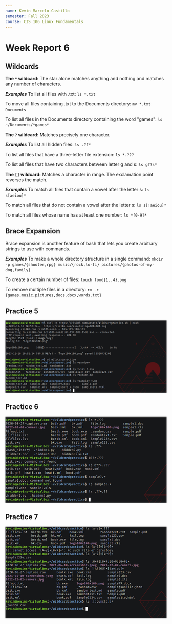 ```yaml
---
name: Kevin Marcelo-Castillo
semester: Fall 2023
course: CIS 106 Linux Fundamentals
---
```


# Week Report 6

## Wildcards
**The `*` wildcard:** The star alone matches anything and nothing and matches any number of characters. 

***Examples*** 
To list all files with .txt: `ls *.txt`

To move all files containing .txt to the Documents directory: `mv *.txt 
Documents`

To list all files in the Documents directory containing the word "games": `ls ~/Documents/*games*`

**The `?` wildcard:** Matches precisely one character.

***Examples***
To list all hidden files: `ls .??*`

To list all files that have a three-letter file extension: `ls *.???`

To list all files that have two characters between letter g and s: `ls g??s* `

**The `[]` wildcard:** Matches a character in range. The exclamation point reverses the match.

***Examples***
To match all files that contain a vowel after the letter s: `ls s[aeiou]*`

To match all files that do not contain a vowel after the letter s: `ls s[!aeiou]*`

To match all files whose name has at least one number: `ls *[0-9]*`

## Brace Expansion
Brace expansion is another feature of bash that lets you create arbitrary strings to use with commands.

***Examples***
To make a whole directory structure in a single command: `mkdir -p games/{shooter,rpg} music/{rock,lo-fi} pictures/{photos-of-my-dog,family}`

To create a certain number of files: `touch food{1..4}.png`

To remove multiple files in a directory: `rm -r {games,music,pictures,docs.docx,words.txt}`

## Practice 5
![p5](practice5.png)

## Practice 6
![p6](practice6.png)

## Practice 7
![p7](practice7.png)